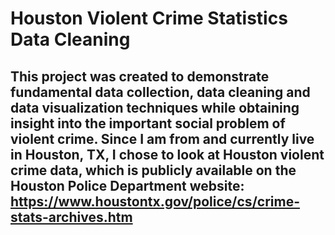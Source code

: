 # Houston Violent Crime Statistics Data Cleaning

## This project was created to demonstrate fundamental data collection, data cleaning and data visualization techniques while obtaining insight into the important social problem of violent crime. Since I am from and currently live in Houston, TX, I chose to look at Houston violent crime data, which is publicly available on the Houston Police Department website: https://www.houstontx.gov/police/cs/crime-stats-archives.htm

